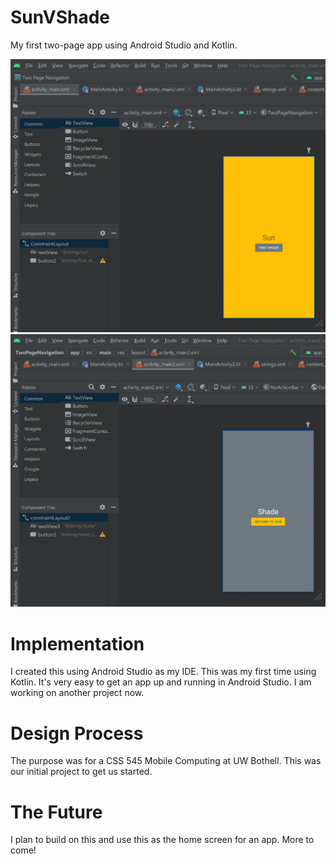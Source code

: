 # SunVShade
My first two-page app using Android Studio and Kotlin.

<img src="2-page-navigation-page1.jpg" width = "600">
<img src="2-page-navigation-page2.jpg" width = "600">

# Implementation 
I created this using Android Studio as my IDE. This was my first time using Kotlin.
It's very easy to get an app up and running in Android Studio. I am working on another project now.

# Design Process
The purpose was for a CSS 545 Mobile Computing at UW Bothell. This was our initial project to get us started.

# The Future
I plan to build on this and use this as the home screen for an app. More to come!
